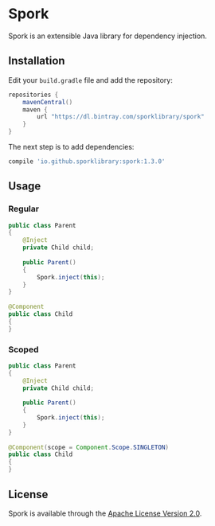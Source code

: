 # Spork

Spork is an extensible Java library for dependency injection.

## Installation

Edit your `build.gradle` file and add the repository:

```groovy
repositories {
    mavenCentral()
    maven {
        url "https://dl.bintray.com/sporklibrary/spork"
    }
}
```

The next step is to add dependencies:

```groovy
compile 'io.github.sporklibrary:spork:1.3.0'
```

## Usage

### Regular

```java
public class Parent
{
    @Inject
    private Child child;
 
    public Parent()
    {
        Spork.inject(this);
    }
}
 
@Component
public class Child
{
}
```

### Scoped

```java
public class Parent
{
    @Inject
    private Child child;
 
    public Parent()
    {
        Spork.inject(this);
    }
}
 
@Component(scope = Component.Scope.SINGLETON)
public class Child
{
}
```

## License

Spork is available through the [Apache License Version 2.0](http://www.apache.org/licenses/LICENSE-2.0).
